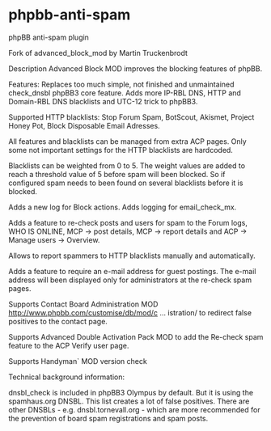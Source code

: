 phpbb-anti-spam
===============

phpBB anti-spam plugin

Fork of advanced_block_mod by Martin Truckenbrodt



Description
Advanced Block MOD improves the blocking features of phpBB.

Features:
Replaces too much simple, not finished and unmaintained check_dnsbl phpBB3 core feature.
Adds more IP-RBL DNS, HTTP and Domain-RBL DNS blacklists and UTC-12 trick to phpBB3.

Supported HTTP blacklists: Stop Forum Spam, BotScout, Akismet, Project Honey Pot, Block Disposable Email Adresses.

All features and blacklists can be managed from extra ACP pages. Only some not important settings for the HTTP blacklists are hardcoded.

Blacklists can be weighted from 0 to 5. The weight values are added to reach a threshold value of 5 before spam will been blocked. So if configured spam needs to been found on several blacklists before it is blocked.

Adds a new log for Block actions. Adds logging for email_check_mx.

Adds a feature to re-check posts and users for spam to the Forum logs, WHO IS ONLINE, MCP -> post details, MCP -> report details and ACP -> Manage users -> Overview.

Allows to report spammers to HTTP blacklists manually and automatically.

Adds a feature to require an e-mail address for guest postings. The e-mail address will been displayed only for administrators at the re-check spam pages.

Supports Contact Board Administration MOD http://www.phpbb.com/customise/db/mod/c ... istration/ to redirect false positives to the contact page.

Supports Advanced Double Activation Pack MOD to add the Re-check spam feature to the ACP Verify user page.

Supports Handyman` MOD version check

Technical background information:

dnsbl_check is included in phpBB3 Olympus by default. But it is using the spamhaus.org DNSBL. This list creates a lot of false positives. There are other DNSBLs - e.g. dnsbl.tornevall.org - which are more recommended for the prevention of board spam registrations and spam posts.
